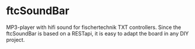# ftcSoundBar
MP3-player with hifi sound for fischertechnik TXT controllers. Since the ftcSoundBar is based on a RESTapi, it is easy to adapt the board in any DIY project. 
